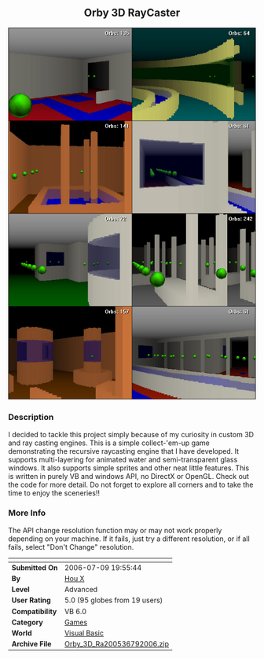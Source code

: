 ﻿<div align="center">

## Orby 3D RayCaster

<img src="PIC2006792116291535.jpg">
</div>

### Description

I decided to tackle this project simply because of my curiosity in custom 3D and ray casting engines. This is a simple collect-'em-up game demonstrating the recursive raycasting engine that I have developed. It supports multi-layering for animated water and semi-transparent glass windows. It also supports simple sprites and other neat little features. This is written in purely VB and windows API, no DirectX or OpenGL. Check out the code for more detail. Do not forget to explore all corners and to take the time to enjoy the sceneries!!
 
### More Info
 
The API change resolution function may or may not work properly depending on your machine. If it fails, just try a different resolution, or if all fails, select "Don't Change" resolution.


<span>             |<span>
---                |---
**Submitted On**   |2006-07-09 19:55:44
**By**             |[Hou X](https://github.com/Planet-Source-Code/PSCIndex/blob/master/ByAuthor/hou-x.md)
**Level**          |Advanced
**User Rating**    |5.0 (95 globes from 19 users)
**Compatibility**  |VB 6\.0
**Category**       |[Games](https://github.com/Planet-Source-Code/PSCIndex/blob/master/ByCategory/games__1-38.md)
**World**          |[Visual Basic](https://github.com/Planet-Source-Code/PSCIndex/blob/master/ByWorld/visual-basic.md)
**Archive File**   |[Orby\_3D\_Ra200536792006\.zip](https://github.com/Planet-Source-Code/hou-x-orby-3d-raycaster__1-65909/archive/master.zip)








